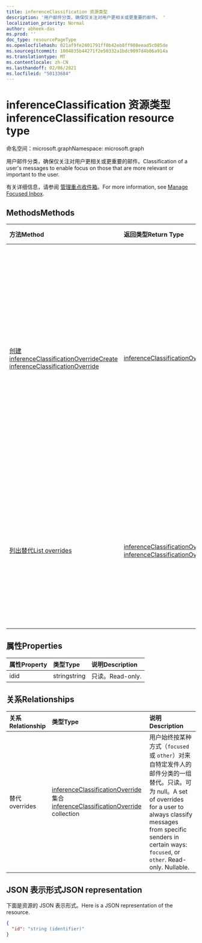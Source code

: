 ```yaml
---
title: inferenceClassification 资源类型
description: '用户邮件分类，确保仅关注对用户更相关或更重要的邮件。 '
localization_priority: Normal
author: abheek-das
ms.prod: ''
doc_type: resourcePageType
ms.openlocfilehash: 021af9fe2401791ff0b42eb8ff908eead5c085de
ms.sourcegitcommit: 1004835b44271f2e50332a1bdc9097d4b06a914a
ms.translationtype: MT
ms.contentlocale: zh-CN
ms.lasthandoff: 02/06/2021
ms.locfileid: "50133684"
---
```

# <a name="inferenceclassification-resource-type"></a><span data-ttu-id="25327-103">inferenceClassification 资源类型</span><span class="sxs-lookup"><span data-stu-id="25327-103">inferenceClassification resource type</span></span>

<span data-ttu-id="25327-104">命名空间：microsoft.graph</span><span class="sxs-lookup"><span data-stu-id="25327-104">Namespace: microsoft.graph</span></span>

<span data-ttu-id="25327-105">用户邮件分类，确保仅关注对用户更相关或更重要的邮件。</span><span class="sxs-lookup"><span data-stu-id="25327-105">Classification of a user's messages to enable focus on those that are more relevant or important to the user.</span></span>

<span data-ttu-id="25327-106">有关详细信息，请参阅 [管理重点收件箱](manage-focused-inbox.md)。</span><span class="sxs-lookup"><span data-stu-id="25327-106">For more information, see [Manage Focused Inbox](manage-focused-inbox.md).</span></span>


## <a name="methods"></a><span data-ttu-id="25327-107">Methods</span><span class="sxs-lookup"><span data-stu-id="25327-107">Methods</span></span>

| <span data-ttu-id="25327-108">方法</span><span class="sxs-lookup"><span data-stu-id="25327-108">Method</span></span>           | <span data-ttu-id="25327-109">返回类型</span><span class="sxs-lookup"><span data-stu-id="25327-109">Return Type</span></span>    |<span data-ttu-id="25327-110">说明</span><span class="sxs-lookup"><span data-stu-id="25327-110">Description</span></span>|
|:---------------|:--------|:----------|
|[<span data-ttu-id="25327-111">创建 inferenceClassificationOverride</span><span class="sxs-lookup"><span data-stu-id="25327-111">Create inferenceClassificationOverride</span></span>](../api/inferenceclassification-post-overrides.md) |[<span data-ttu-id="25327-112">inferenceClassificationOverride</span><span class="sxs-lookup"><span data-stu-id="25327-112">inferenceClassificationOverride</span></span>](inferenceclassificationoverride.md)| <span data-ttu-id="25327-p101">创建由 SMTP 地址识别的发件人的替代。将以后来自该 SMTP 地址的邮件一致归为替代中指定的类别。</span><span class="sxs-lookup"><span data-stu-id="25327-p101">Create an override for a sender identified by an SMTP address. Future messages from that SMTP address will be consistently classified as specified in the override.</span></span>|
|[<span data-ttu-id="25327-115">列出替代</span><span class="sxs-lookup"><span data-stu-id="25327-115">List overrides</span></span>](../api/inferenceclassification-list-overrides.md) |<span data-ttu-id="25327-116">[inferenceClassificationOverride](inferenceclassificationoverride.md) 集合</span><span class="sxs-lookup"><span data-stu-id="25327-116">[inferenceClassificationOverride](inferenceclassificationoverride.md) collection</span></span>| <span data-ttu-id="25327-117">获取用户设置为始终以特定方式对来自特定发件人的邮件进行分类的替代。</span><span class="sxs-lookup"><span data-stu-id="25327-117">Get the overrides that a user has set up to always classify messages from certain senders in specific ways.</span></span>|

## <a name="properties"></a><span data-ttu-id="25327-118">属性</span><span class="sxs-lookup"><span data-stu-id="25327-118">Properties</span></span>
| <span data-ttu-id="25327-119">属性</span><span class="sxs-lookup"><span data-stu-id="25327-119">Property</span></span>     | <span data-ttu-id="25327-120">类型</span><span class="sxs-lookup"><span data-stu-id="25327-120">Type</span></span>   |<span data-ttu-id="25327-121">说明</span><span class="sxs-lookup"><span data-stu-id="25327-121">Description</span></span>|
|:---------------|:--------|:----------|
|<span data-ttu-id="25327-122">id</span><span class="sxs-lookup"><span data-stu-id="25327-122">id</span></span>|<span data-ttu-id="25327-123">string</span><span class="sxs-lookup"><span data-stu-id="25327-123">string</span></span>| <span data-ttu-id="25327-124">只读。</span><span class="sxs-lookup"><span data-stu-id="25327-124">Read-only.</span></span>|

## <a name="relationships"></a><span data-ttu-id="25327-125">关系</span><span class="sxs-lookup"><span data-stu-id="25327-125">Relationships</span></span>
| <span data-ttu-id="25327-126">关系</span><span class="sxs-lookup"><span data-stu-id="25327-126">Relationship</span></span> | <span data-ttu-id="25327-127">类型</span><span class="sxs-lookup"><span data-stu-id="25327-127">Type</span></span>   |<span data-ttu-id="25327-128">说明</span><span class="sxs-lookup"><span data-stu-id="25327-128">Description</span></span>|
|:---------------|:--------|:----------|
|<span data-ttu-id="25327-129">替代</span><span class="sxs-lookup"><span data-stu-id="25327-129">overrides</span></span>|<span data-ttu-id="25327-130">[inferenceClassificationOverride](inferenceclassificationoverride.md) 集合</span><span class="sxs-lookup"><span data-stu-id="25327-130">[inferenceClassificationOverride](inferenceclassificationoverride.md) collection</span></span>| <span data-ttu-id="25327-p102">用户始终按某种方式（`focused` 或 `other`）对来自特定发件人的邮件分类的一组替代。只读。可为 null。</span><span class="sxs-lookup"><span data-stu-id="25327-p102">A set of overrides for a user to always classify messages from specific senders in certain ways: `focused`, or `other`. Read-only. Nullable.</span></span>|

## <a name="json-representation"></a><span data-ttu-id="25327-134">JSON 表示形式</span><span class="sxs-lookup"><span data-stu-id="25327-134">JSON representation</span></span>

<span data-ttu-id="25327-135">下面是资源的 JSON 表示形式。</span><span class="sxs-lookup"><span data-stu-id="25327-135">Here is a JSON representation of the resource.</span></span>

<!-- {
  "blockType": "resource",
  "optionalProperties": [

  ],
  "baseType": "microsoft.graph.entity",
  "@odata.type": "microsoft.graph.inferenceClassification",
  "@odata.annotations": [
    {
      "property": "overrides",
      "capabilities": {
        "changeTracking": false,
        "expandable": false,
        "searchable": false
      }
    }
  ]
}-->

```json
{
  "id": "string (identifier)"
}

```

<!-- uuid: 8fcb5dbc-d5aa-4681-8e31-b001d5168d79
2015-10-25 14:57:30 UTC -->
<!-- {
  "type": "#page.annotation",
  "description": "inferenceClassification resource",
  "keywords": "",
  "section": "documentation",
  "tocPath": ""
}-->

